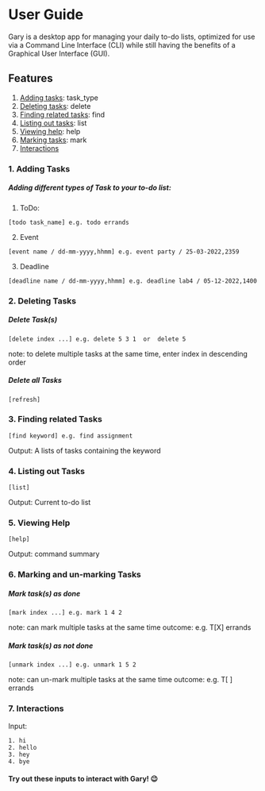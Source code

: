 # User Guide
Gary is a desktop app for managing your daily to-do lists, optimized for use via a Command Line Interface (CLI) while still having the benefits of a Graphical User Interface (GUI). 

## Features 
1. [Adding tasks](https://github.com/vanessaxuuan/ip/blob/master/docs/README.md#adding-tasks): task_type
2. [Deleting tasks](https://github.com/vanessaxuuan/ip/blob/master/docs/README.md#deleting-tasks): delete
3. [Finding related tasks](https://github.com/vanessaxuuan/ip/blob/master/docs/README.md#finding-related-tasks): find
4. [Listing out tasks](https://github.com/vanessaxuuan/ip/blob/master/docs/README.md#listing-out-tasks): list
5. [Viewing help](https://github.com/vanessaxuuan/ip/blob/master/docs/README.md#viewing-help): help
6. [Marking tasks](https://github.com/vanessaxuuan/ip/blob/master/docs/README.md#marking-and-un-marking-tasks): mark
7. [Interactions](https://github.com/vanessaxuuan/ip/blob/master/docs/README.md#interactions) 


### 1. Adding Tasks

##### Adding different types of Task to your to-do list:

1. ToDo: 

```
[todo task_name] e.g. todo errands
```

2. Event

```
[event name / dd-mm-yyyy,hhmm] e.g. event party / 25-03-2022,2359
```

3. Deadline

```
[deadline name / dd-mm-yyyy,hhmm] e.g. deadline lab4 / 05-12-2022,1400
```

### 2. Deleting Tasks

##### Delete Task(s)

```
[delete index ...] e.g. delete 5 3 1  or  delete 5
```
note: to delete multiple tasks at the same time, enter index in descending order

##### Delete all Tasks

```
[refresh]
```

### 3. Finding related Tasks
```
[find keyword] e.g. find assignment
```

Output: A lists of tasks containing the keyword


### 4. Listing out Tasks
```
[list]
```
 Output: Current to-do list
 
 
### 5. Viewing Help
```
[help]
```
Output: command summary 


### 6. Marking and un-marking Tasks

##### Mark task(s) as done

```
[mark index ...] e.g. mark 1 4 2
```
note: can mark multiple tasks at the same time 
outcome: e.g. T[X] errands 

##### Mark task(s) as not done

```
[unmark index ...] e.g. unmark 1 5 2
```
note: can un-mark multiple tasks at the same time 
outcome: e.g. T[ ] errands 


### 7. Interactions

Input:
```
1. hi
2. hello
3. hey
4. bye
```
#### Try out these inputs to interact with Gary! 😉
